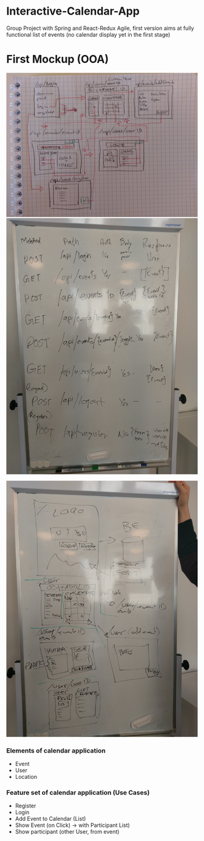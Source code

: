 # Interactive-Calendar-App
Group Project with Spring and React-Redux
Agile, first version aims at fully functional list of events (no calendar display yet in the first stage)

# First Mockup (OOA)

![](Annotated_Layout_with_Routing_1.jpg)
![](Routing.jpg)

![](mockup_1.jpg)


### Elements of calendar application

* Event 
* User
* Location 

### Feature set of calendar application (Use Cases)

* Register 
* Login 
* Add Event to Calendar (List)
* Show Event (on Click) -> with Participant List)
* Show participant (other User, from event)

